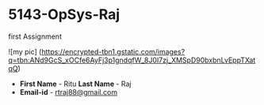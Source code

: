 # 5143-OpSys-Raj
first Assignment

 ![my pic] (https://encrypted-tbn1.gstatic.com/images?q=tbn:ANd9GcS_xOCfe6AyFj3p1gndqfW_8J0I7zj_XMSpD90bxbnLvEppTXatqQ)
- **First Name** - Ritu  **Last Name** - Raj
- **Email-id** - rtraj88@gmail.com
